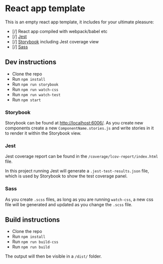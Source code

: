 # React app template

This is an empty react app template, it includes for your ultimate pleasure:

- [/] React app compiled with webpack/babel etc
- [/] [Jest](https://jestjs.io/)
- [/] [Storybook](https://storybook.js.org/) including Jest coverage view
- [/] [Sass](https://sass-lang.com/)

## Dev instructions

- Clone the repo
- Run `npm install`
- Run `npm run storybook`
- Run `npm run watch-css`
- Run `npm run watch-test`
- Run `npm start`

### Storybook

Storybook can be found at [http://localhost:6006/](http://localhost:6006/). As you create new components create a new `ComponentName.stories.js` and write stories in it to render it within the Storybook view.

### Jest

Jest coverage report can be found in the `/coverage/lcov-report/index.html` file.

In this project running Jest will generate a `.jest-test-results.json` file, which is used by Storybook to show the test coverage panel.

### Sass

As you create `.scss` files, as long as you are running `watch-css`, a new css file will be generated and updated as you change the `.scss` file.

## Build instructions
- Clone the repo
- Run `npm install`
- Run `npm run build-css`
- Run `npm run build`

The output will then be visible in a `/dist/` folder.